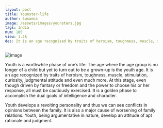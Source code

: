 ```yaml
---
layout: post
title: Younster-life
author: Susanna
image: /assets/images/younsters.jpg
tags: India
num: 185
view: 1.2k
des: It is an age recognized by traits of heroism, toughness, muscle, stimulation, curiosity, judgmental attitude and even much more. At this stage, even though driven by fantasy or freedom and the power to choose his or her response, all must be cautiously exercised.
---
```


<img class="image" src="/assets/images/younsters.jpg" alt="image">


Youth is a worthwhile phase of one’s life. The age where the age group is no longer of a child but yet to turn out to be a grown-up is the youth age. It is an age recognized by traits of heroism, toughness, muscle, stimulation, curiosity, judgmental attitude and even much more. At this stage, even though driven by fantasy or freedom and the power to choose his or her response, all must be cautiously exercised. It is a golden phase to accomplish the dual goals of intelligence and character.


Youth develops a revolting personality and thus we can see conflicts in opinions between the family. It is also a major cause of worsening of family relations. Youth, being argumentative in nature, develop an attitude of apt rationale and judgment.